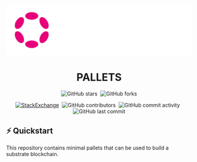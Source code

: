 <div align="center">


![SDK Logo](./assets/images/Polkadot_Logo_Horizontal_Pink_White.png)

# PALLETS

![GitHub stars](https://img.shields.io/github/forks/bukiOffor/pallets)&nbsp;&nbsp;![GitHub
forks](https://img.shields.io/github/forks/bukiOffor/pallets)

<!-- markdownlint-disable-next-line MD013 -->
[![StackExchange](https://img.shields.io/badge/StackExchange-Community%20&%20Support-222222?logo=stackexchange)](https://substrate.stackexchange.com/)&nbsp;&nbsp;![GitHub contributors](https://img.shields.io/github/contributors/bukiOffor/pallets)&nbsp;&nbsp;![GitHub commit activity](https://img.shields.io/github/commit-activity/m/BukiOffor/pallets)&nbsp;&nbsp;![GitHub last commit](https://img.shields.io/github/last-commit/BukiOffor/pallets)

</div>

## ⚡ Quickstart
This repository contains minimal pallets that can be used to build a substrate blockchain.